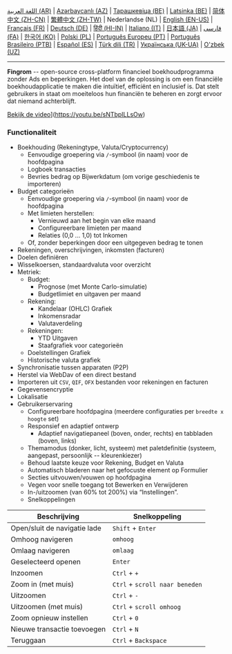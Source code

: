 [اللغة العربية (AR)](./about_ar.md) |
[Azərbaycanlı (AZ)](./about_az.md) |
[Тарашкевіца (BE)](./about_be.md) |
[Latsinka (BE)](./about_be_EU.md) |
[简体中文 (ZH-CN)](./about_zh.md) |
[繁體中文 (ZH-TW)](./about_zh_TW.md) |
Nederlandse (NL) |
[English (EN-US)](./about_en.md) |
[Français (FR)](./about_fr.md) |
[Deutsch (DE)](./about_de.md) |
[हिंदी (HI-IN)](./about_hi.md) |
[Italiano (IT)](./about_it.md) |
[日本語 (JA)](./about_ja.md) |
[فارسی (FA)](./about_fa.md) |
[한국어 (KO)](./about_ko.md) |
[Polski (PL)](./about_pl.md) |
[Português Europeu (PT)](./about_pt.md) |
[Português Brasileiro (PTB)](./about_pt_BR.md) |
[Español (ES)](./about_es.md) |
[Türk dili (TR)](./about_tr.md) |
[Українська (UK-UA)](./about_uk.md) |
[O'zbek (UZ)](./about_uz.md)

---

**Fingrom** -- open-source cross-platform financieel boekhoudprogramma zonder Ads en beperkingen.
Het doel van de oplossing is om een financiële boekhoudapplicatie te maken die intuïtief, efficiënt en inclusief is. 
Dat stelt gebruikers in staat om moeiteloos hun financiën te beheren en zorgt ervoor dat niemand achterblijft.

[Bekijk de video](../images/presentation_en.png)](https://youtu.be/sNTbpILLsOw)

### Functionaliteit
- Boekhouding (Rekeningtype, Valuta/Cryptocurrency)
  - Eenvoudige groepering via `/`-symbool (in naam) voor de hoofdpagina
  - Logboek transacties
  - Bevries bedrag op Bijwerkdatum (om vorige geschiedenis te importeren)
- Budget categorieën
  - Eenvoudige groepering via `/`-symbool (in naam) voor de hoofdpagina
  - Met limieten herstellen:
    - Vernieuwd aan het begin van elke maand
    - Configureerbare limieten per maand
    - Relaties (0,0 ... 1,0) tot Inkomen
  - Of, zonder beperkingen door een uitgegeven bedrag te tonen
- Rekeningen, overschrijvingen, inkomsten (facturen)
- Doelen definiëren
- Wisselkoersen, standaardvaluta voor overzicht
- Metriek: 
  - Budget:
    - Prognose (met Monte Carlo-simulatie)
    - Budgetlimiet en uitgaven per maand
  - Rekening:
    - Kandelaar (OHLC) Grafiek
    - Inkomensradar
    - Valutaverdeling
  - Rekeningen:
    - YTD Uitgaven
    - Staafgrafiek voor categorieën
  - Doelstellingen Grafiek
  - Historische valuta grafiek
- Synchronisatie tussen apparaten (P2P) 
- Herstel via WebDav of een direct bestand
- Importeren uit `CSV`, `QIF`, `OFX` bestanden voor rekeningen en facturen
- Gegevensencryptie
- Lokalisatie
- Gebruikerservaring
  - Configureerbare hoofdpagina (meerdere configuraties per `breedte x hoogte` set)
  - Responsief en adaptief ontwerp
    - Adaptief navigatiepaneel (boven, onder, rechts) en tabbladen (boven, links)
  - Themamodus (donker, licht, systeem) met paletdefinitie (systeem, aangepast, persoonlijk -- kleurenkiezer)
  - Behoud laatste keuze voor Rekening, Budget en Valuta
  - Automatisch bladeren naar het gefocuste element op Formulier
  - Secties uitvouwen/vouwen op hoofdpagina
  - Vegen voor snelle toegang tot Bewerken en Verwijderen
  - In-/uitzoomen (van 60% tot 200%) via “Instellingen”.
  - Snelkoppelingen

| Beschrijving                        | Snelkoppeling                  |
| ----------------------------------- | ------------------------------ |
| Open/sluit de navigatie lade        | `Shift` + `Enter`              |
| Omhoog navigeren                    | `omhoog`                       |
| Omlaag navigeren                    | `omlaag`                       |
| Geselecteerd openen                 | `Enter`                        |
| Inzoomen                            | `Ctrl` + `+`                   |
| Zoom in (met muis)                  | `Ctrl` + `scroll naar beneden` |
| Uitzoomen                           | `Ctrl` + `-`                   |
| Uitzoomen (met muis)                | `Ctrl` + `scroll omhoog`       |
| Zoom opnieuw instellen              | `Ctrl` + `0`                   |
| Nieuwe transactie toevoegen         | `Ctrl` + `N`                   |
| Teruggaan                           | `Ctrl` + `Backspace`           |
<!--
| Geselecteerd item bewerken          | `Ctrl` + `E`                   |
| Geselecteerd item verwijderen       | `Ctrl` + `D`                   |
-->
